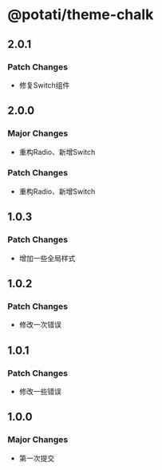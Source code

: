 # @potati/theme-chalk

## 2.0.1

### Patch Changes

- 修复Switch组件

## 2.0.0

### Major Changes

- 重构Radio、新增Switch

### Patch Changes

- 重构Radio、新增Switch

## 1.0.3

### Patch Changes

- 增加一些全局样式

## 1.0.2

### Patch Changes

- 修改一次错误

## 1.0.1

### Patch Changes

- 修改一些错误

## 1.0.0

### Major Changes

- 第一次提交
